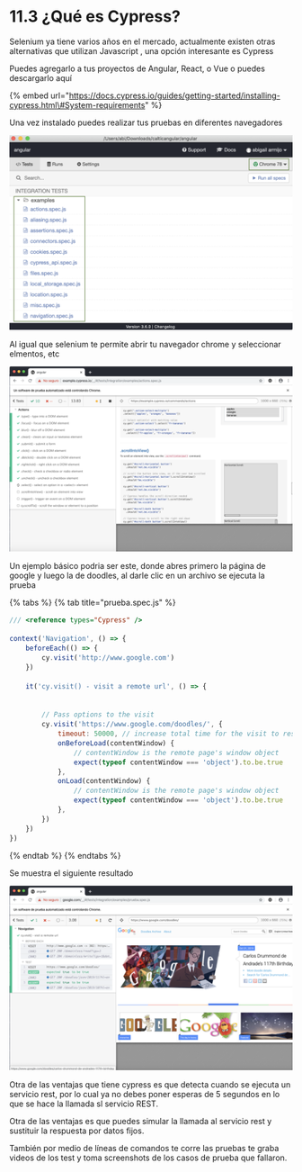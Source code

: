 # 11.3 ¿Qué es Cypress?

Selenium ya tiene varios años en el mercado, actualmente existen otras alternativas que utilizan Javascript , una opción interesante es Cypress

Puedes agregarlo a tus proyectos de Angular, React, o Vue o puedes descargarlo aquí

{% embed url="https://docs.cypress.io/guides/getting-started/installing-cypress.html\#System-requirements" %}

Una vez instalado puedes realizar tus pruebas en diferentes navegadores

![](../../.gitbook/assets/image%20%28308%29.png)

Al igual que selenium te permite abrir tu navegador chrome y seleccionar elmentos, etc

![](../../.gitbook/assets/image%20%28202%29.png)

Un ejemplo básico podria ser este, donde abres primero la página de google y luego la de doodles, al darle clic en un archivo se ejecuta la prueba

{% tabs %}
{% tab title="prueba.spec.js" %}
```javascript
/// <reference types="Cypress" />

context('Navigation', () => {
    beforeEach(() => {
        cy.visit('http://www.google.com')
    })

    it('cy.visit() - visit a remote url', () => {
        
    
        // Pass options to the visit
        cy.visit('https://www.google.com/doodles/', {
            timeout: 50000, // increase total time for the visit to resolve
            onBeforeLoad(contentWindow) {
                // contentWindow is the remote page's window object
                expect(typeof contentWindow === 'object').to.be.true
            },
            onLoad(contentWindow) {
                // contentWindow is the remote page's window object
                expect(typeof contentWindow === 'object').to.be.true
            },
        })
    })
})

```
{% endtab %}
{% endtabs %}

Se muestra el siguiente resultado

![](../../.gitbook/assets/image%20%28294%29.png)

Otra de las ventajas que tiene cypress es que detecta cuando se ejecuta un servicio rest, por lo cual ya no debes poner esperas de 5 segundos en lo que se hace la llamada sl servicio REST.

Otra de las ventajas es que puedes simular la llamada al servicio rest y sustituir la respuesta por datos fijos.

También por medio de líneas de comandos te corre las pruebas te graba videos de los test y toma screenshots de los casos de prueba que fallaron.

